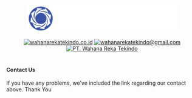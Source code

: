 <p align="center">
  <a href="https://wahanarekatekindo.co.id" target="_blank"><img src="https://github.com/wahanarekatekindo/-.github/blob/main/logo_wahana_dark.png" width="400" alt="Laravel Logo"></a>
</p>

<p align="center">
  <a href="https://wahanarekatekindo.co.id" target="_blank"><img src="https://img.shields.io/badge/Homepage-009BD5.svg?style=for-the-badge&logo=Homepage&logoColor=white" alt="wahanarekatekindo.co.id"></a>
  <a href="mailto:wahanarekatekindo@gmail.com" target="_blank"><img src="https://img.shields.io/badge/Gmail-D14836?style=for-the-badge&logo=gmail&logoColor=white" alt="wahanarekatekindo@gmail.com"></a>
  <a href="https://maps.app.goo.gl/cvWzFZt3ZNiXaZZD8" target="_blank"><img src="https://img.shields.io/badge/Google%20Maps-4285F4.svg?style=for-the-badge&logo=Google-Maps&logoColor=white" alt="PT. Wahana Reka Tekindo"></a>
</p>

#

#### Contact Us
If you have any problems, we've included the link regarding our contact above. Thank You
